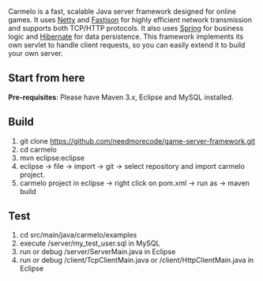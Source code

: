 Carmelo is a fast, scalable Java server framework designed for online games. It uses [Netty](http://netty.io/) and [Fastjson](https://github.com/alibaba/fastjson) for highly efficient network transmission and supports both TCP/HTTP protocols. It also uses [Spring](https://spring.io/) for business logic and [Hibernate](http://hibernate.org/orm/) for data persistence. This framework implements its own servlet to handle client requests, so you can easily extend it to build your own server.



Start from here
----------------------------
**Pre-requisites**: Please have Maven 3.x, Eclipse and MySQL installed. 

Build
-----
1.  git clone https://github.com/needmorecode/game-server-framework.git
2.  cd carmelo
3.  mvn eclipse:eclipse
4.  eclipse -> file -> import -> git -> select repository and import carmelo project.
5.  carmelo project in eclipse -> right click on pom.xml -> run as -> maven build

Test
-----
1.  cd src/main/java/carmelo/examples
2.  execute /server/my_test_user.sql in MySQL
3.  run or debug /server/ServerMain.java in Eclipse
4.  run or debug /client/TcpClientMain.java or /client/HttpClientMain.java in Eclipse
